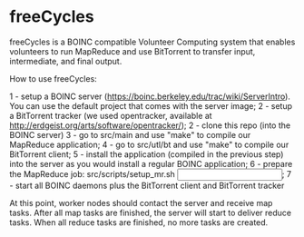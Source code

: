 freeCycles
==========

freeCycles is a BOINC compatible Volunteer Computing system that enables volunteers to run MapReduce and use BitTorrent to transfer input, intermediate, and final output.

How to use freeCycles:

1 - setup a BOINC server (https://boinc.berkeley.edu/trac/wiki/ServerIntro). You can use the default project that comes with the server image;
2 - setup a BitTorrent tracker (we used opentracker, available at http://erdgeist.org/arts/software/opentracker/);
2 - clone this repo (into the BOINC server)
3 - go to src/main and use "make" to compile our MapReduce application;
4 - go to src/utl/bt and use "make" to compile our BitTorrent client;
5 - install the application (compiled in the previous step) into the server as you would install a regular BOINC application;
6 - prepare the MapReduce job: src/scripts/setup\_mr.sh <number of mappers> <number of reducers> <input file>;
7 - start all BOINC daemons plus the BitTorrent client and BitTorrent tracker

At this point, worker nodes should contact the server and receive map tasks. After all map tasks are finished, the server will start to deliver reduce tasks. When all reduce tasks are finished, no more tasks are created.

